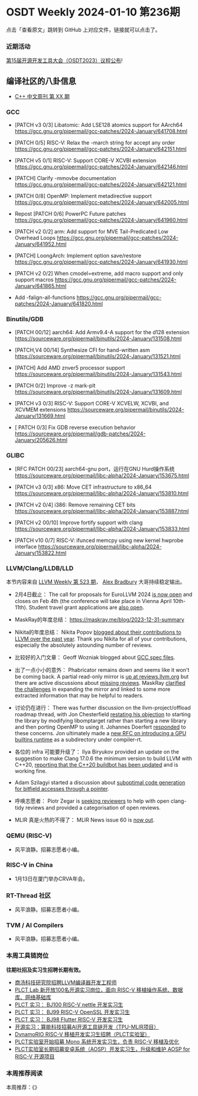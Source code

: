 # OSDT Weekly 2024-01-10 第236期

点击「查看原文」跳转到 GitHub 上对应文件，链接就可以点击了。

### 近期活动

[第15届开源开发工具大会（OSDT2023）议程公布](https://mp.weixin.qq.com/s/Jswk_5V61dohe_zZNdA1aQ)!

## 编译社区的八卦信息

- [C++ 中文周刊 第 XX 期]()

### GCC

- [PATCH v3 0/3] Libatomic: Add LSE128 atomics support for AArch64
  https://gcc.gnu.org/pipermail/gcc-patches/2024-January/641708.html

- [PATCH 0/5] RISC-V: Relax the -march string for accept any order
  https://gcc.gnu.org/pipermail/gcc-patches/2024-January/642151.html

- [PATCH v5 0/1] RISC-V: Support CORE-V XCVBI extension
  https://gcc.gnu.org/pipermail/gcc-patches/2024-January/642146.html

- [PATCH] Clarify -mmovbe documentation
  https://gcc.gnu.org/pipermail/gcc-patches/2024-January/642121.html

- [PATCH 0/8] OpenMP: Implement metadirective support
  https://gcc.gnu.org/pipermail/gcc-patches/2024-January/642005.html

- Repost [PATCH 0/6] PowerPC Future patches
  https://gcc.gnu.org/pipermail/gcc-patches/2024-January/641960.html

- [PATCH v2 0/2] arm: Add support for MVE Tail-Predicated Low Overhead Loops
  https://gcc.gnu.org/pipermail/gcc-patches/2024-January/641952.html

- [PATCH] LoongArch: Implement option save/restore
  https://gcc.gnu.org/pipermail/gcc-patches/2024-January/641930.html

- [PATCH v2 0/2] When cmodel=extreme, add macro support and only support macros
  https://gcc.gnu.org/pipermail/gcc-patches/2024-January/641865.html

- Add -falign-all-functions
  https://gcc.gnu.org/pipermail/gcc-patches/2024-January/641820.html

### Binutils/GDB

- [PATCH 00/12] aarch64: Add Armv9.4-A support for the d128 extension
  https://sourceware.org/pipermail/binutils/2024-January/131508.html

- [PATCH,V4 00/14] Synthesize CFI for hand-written asm
  https://sourceware.org/pipermail/binutils/2024-January/131521.html

- [PATCH] Add AMD znver5 processor support
  https://sourceware.org/pipermail/binutils/2024-January/131543.html

- [PATCH 0/2] Improve -z mark-plt
  https://sourceware.org/pipermail/binutils/2024-January/131609.html

- [PATCH v3 0/3] RISC-V: Support CORE-V XCVELW, XCVBI, and XCVMEM extensions
  https://sourceware.org/pipermail/binutils/2024-January/131669.html

- [ PATCH 0/3] Fix GDB reverse execution behavior
  https://sourceware.org/pipermail/gdb-patches/2024-January/205626.html

### GLIBC

- [RFC PATCH 00/23] aarch64-gnu port，运行在GNU Hurd操作系统
  https://sourceware.org/pipermail/libc-alpha/2024-January/153675.html

- [PATCH v3 0/3] x86: Move CET infrastructure to x86_64
  https://sourceware.org/pipermail/libc-alpha/2024-January/153810.html

- [PATCH v2 0/4] i386: Remove remaining CET bits
  https://sourceware.org/pipermail/libc-alpha/2024-January/153887.html

- [PATCH v2 00/10] Improve fortify support with clang
  https://sourceware.org/pipermail/libc-alpha/2024-January/153833.html

- [PATCH v10 0/7] RISC-V: ifunced memcpy using new kernel hwprobe interface
  https://sourceware.org/pipermail/libc-alpha/2024-January/153822.html

### LLVM/Clang/LLDB/LLD

本节内容来自 [LLVM Weekly 第 523 期](http://llvmweekly.org/issue/523)，
[Alex Bradbury](https://www.linkedin.com/in/alex-bradbury/) 大哥持续稳定输出。

* 2月4日截止： The call for proposals for EuroLLVM 2024 [is now open](https://discourse.llvm.org/t/2024-eurollvm-call-for-talk-proposals/76006) and closes on Feb 4th (the conference will take place in Vienna April 10th-11th). Student travel grant applications are [also open](https://discourse.llvm.org/t/2024-euro-llvm-foundation-student-travel-grants-applications-open/75998).

* MaskRay的年度总结： https://maskray.me/blog/2023-12-31-summary

* Nikita的年度总结： Nikita Popov [blogged about their contributions to LLVM over the past year](https://www.npopov.com/2024/01/01/This-year-in-LLVM-2023.html). Thank you Nikita for all of your contributions, especially the absolutely astounding number of reviews.

* 比较好的入门文章： Geoff Wozniak blogged about [GCC spec files](https://wozniak.ca/blog/2024/01/02/1/index.html).

* 出了一点小小的意外： Phabricator remains down and seems like it won't be coming back. A partial read-only mirror is [up at reviews.llvm.org](https://reviews.llvm.org/) but there are active discussions about [missing reviews](https://discourse.llvm.org/t/some-reviews-on-reviews-llvm-org-seem-to-be-missing-from-the-static-archive/76001).  MaskRay [clarified the challenges](https://discourse.llvm.org/t/update-on-github-pull-requests/71540/172) in expanding the mirror and linked to some more extracted information that may be helpful to readers.

* 讨论仍在进行： There was further discussion on the llvm-project/offload roadmap thread, with Jon Chesterfield [restating his objection](https://discourse.llvm.org/t/rfc-llvm-project-offload-roadmap/75611/12) to starting the library by modifying libomptarget rather than starting a new library and then porting OpenMP to using it. Johannes Doerfert [responded](https://discourse.llvm.org/t/rfc-llvm-project-offload-roadmap/75611/15) to these concerns. Jon ultimately made a [new RFC on introducing a GPU builtins runtime](https://discourse.llvm.org/t/rfc-gpu-builtins-runtime/76099) as a subdirectory under compiler-rt.

* 各位的 infra 可能要升级了： Ilya Biryukov provided an update on the suggestion to make Clang 17.0.6 the minimum version to build LLVM with C++20, [reporting that the C++20 buildbot has been updated](https://discourse.llvm.org/t/rfc-clang-17-0-6-would-be-minimum-version-to-build-llvm-in-c-20/75345/15) and is working fine.

* Adam Szilagyi started a discussion about [suboptimal code generation for bitfield accesses through a pointer](https://discourse.llvm.org/t/load-cse-for-consecutive-bitfield-accesses-through-pointer/76047).

* 呼唤志愿者： Piotr Zegar is [seeking reviewers](https://discourse.llvm.org/t/clang-tidy-18-reviewers-wanted/76108) to help with open clang-tidy reviews and provided a categorisation of open reviews.

* MLIR 真是火热的不得了： MLIR News issue 60 is [now out](https://discourse.llvm.org/t/mlir-news-60th-edition-7th-jan-2024/76101).

### QEMU (RISC-V)

- 风平浪静。招募志愿者小编。

### RISC-V in China

- 1月13日在厦门举办CRVA年会。

### RT-Thread 社区

- 风平浪静。招募志愿者小编。

### TVM / AI Compilers

- 风平浪静。招募志愿者小编。

### 本周工具链岗位

**往期社招及实习生招聘长期有效。**

- [商汤科技研究院招聘LLVM编译器开发工程师](https://mp.weixin.qq.com/s/4j-Qin8LFUJlzKzFIpIKpw)
- [PLCT Lab 新开放100名开源实习岗位，面向 RISC-V 移植操作系统、数据库、网络基础库](https://mp.weixin.qq.com/s/ebvIxcplB8Jtw18LMoXTTQ)
- [PLCT 实习： BJ100 RISC-V nettle 开发实习生](https://mp.weixin.qq.com/s/GEUKRlxILFpdHQbv-yxWQQ)
- [PLCT 实习： BJ99 RISC-V OpenSSL 开发实习生](https://mp.weixin.qq.com/s/pzy6sbW50r3aLw3Dt36oBQ)
- [PLCT 实习： BJ98 Flutter RISC-V 开发实习生](https://mp.weixin.qq.com/s/gQYT_rhtLE8jGg6WWAztDA)
- [开源实习：算能科技招募AI开源工具链开发（TPU-MLIR项目）](https://mp.weixin.qq.com/s/IBJh0ip4k11PzIMZecsWSw)
- [DynamoRIO RISC-V 移植开发实习生招聘（PLCT实验室）](https://mp.weixin.qq.com/s/J_5TjT6DOqeOXJXQI5VQxw)
- [PLCT实验室开始招募 Mono 系统开发实习生，负责 RISC-V 移植及优化](https://mp.weixin.qq.com/s/whEW7Hay1jIP1tBzIPay1A)
- [PLCT实验室长期招募安卓系统（AOSP）开发实习生，升级和维护 AOSP for RISC-V 开源项目](https://mp.weixin.qq.com/s/dJP2cEB1nex2inR5c-cJog)


### 本周推荐阅读

本周推荐：《》
